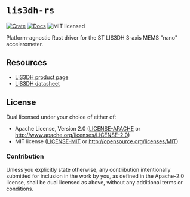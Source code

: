 # `lis3dh-rs`

[![Crate][crate-image]][crate-link]
[![Docs][docs-image]][docs-link]
![MIT licensed][license-image]

Platform-agnostic Rust driver for the ST LIS3DH 3-axis MEMS "nano" accelerometer.

## Resources

- [LIS3DH product page][product-page]
- [LIS3DH datasheet][datasheet]

## License

Dual licensed under your choice of either of:

 - Apache License, Version 2.0 ([LICENSE-APACHE](LICENSE-APACHE) or
   http://www.apache.org/licenses/LICENSE-2.0)
 - MIT license ([LICENSE-MIT](LICENSE-MIT) or
   http://opensource.org/licenses/MIT)

### Contribution

Unless you explicitly state otherwise, any contribution intentionally submitted
for inclusion in the work by you, as defined in the Apache-2.0 license, shall
be dual licensed as above, without any additional terms or conditions.

[crate-image]: https://img.shields.io/crates/v/lis3dh.svg
[crate-link]: https://crates.io/crates/lis3dh
[docs-image]: https://docs.rs/lis3dh/badge.svg
[docs-link]: https://docs.rs/lis3dh/
[license-image]: https://img.shields.io/badge/license-Apache2.0/MIT-blue.svg
[product-page]: https://www.st.com/en/mems-and-sensors/lis3dh.html
[datasheet]: https://www.st.com/resource/en/datasheet/lis3dh.pdf
